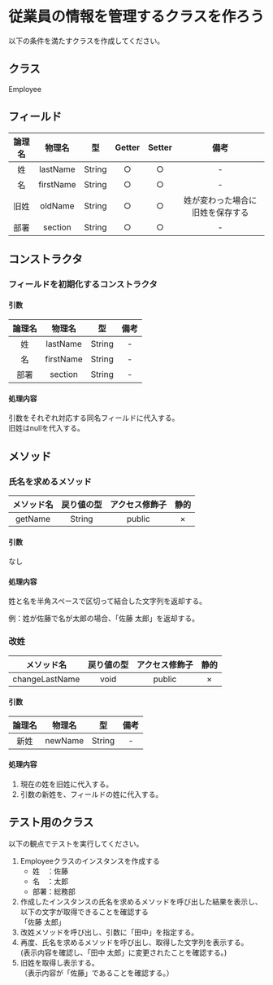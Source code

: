 # 従業員の情報を管理するクラスを作ろう

以下の条件を満たすクラスを作成してください。

## クラス

Employee

## フィールド

| 論理名 | 物理名 | 型 | Getter | Setter | 備考 | 
|:-:|:-:|:-:|:-:|:-:|:-:|
|姓| lastName | String | ○ | ○ | - |
|名| firstName | String | ○ | ○ | - |
|旧姓| oldName | String | ○ | ○ | 姓が変わった場合に旧姓を保存する |
|部署| section | String | ○ | ○ | - |

## コンストラクタ

### フィールドを初期化するコンストラクタ

#### 引数

| 論理名 | 物理名 | 型 | 備考 | 
|:-:|:-:|:-:|:-:|
|姓| lastName | String | - |
|名| firstName | String | - |
|部署| section | String | - |

#### 処理内容

引数をそれぞれ対応する同名フィールドに代入する。  
旧姓はnullを代入する。

## メソッド

### 氏名を求めるメソッド

|メソッド名 | 戻り値の型 | アクセス修飾子 | 静的 | 
|:-:|:-:|:-:|:-:|
| getName | String | public | × | 

#### 引数

なし

#### 処理内容

姓と名を半角スペースで区切って結合した文字列を返却する。

例：姓が佐藤で名が太郎の場合、「佐藤 太郎」を返却する。

### 改姓

|メソッド名 | 戻り値の型 | アクセス修飾子 | 静的 | 
|:-:|:-:|:-:|:-:|
| changeLastName | void | public | × | 

#### 引数

| 論理名 | 物理名 | 型 | 備考 | 
|:-:|:-:|:-:|:-:|
|新姓 | newName | String | - |

#### 処理内容

1. 現在の姓を旧姓に代入する。  
2. 引数の新姓を、フィールドの姓に代入する。


## テスト用のクラス

以下の観点でテストを実行してください。

1. Employeeクラスのインスタンスを作成する
    - 姓　：佐藤
    - 名　：太郎
    - 部署：総務部
2. 作成したインスタンスの氏名を求めるメソッドを呼び出した結果を表示し、  
    以下の文字が取得できることを確認する  
    「佐藤 太郎」
3. 改姓メソッドを呼び出し、引数に「田中」を指定する。
4. 再度、氏名を求めるメソッドを呼び出し、取得した文字列を表示する。  
 (表示内容を確認し、「田中 太郎」に変更されたことを確認する。)
5. 旧姓を取得し表示する。  
（表示内容が「佐藤」であることを確認する。）